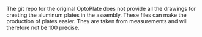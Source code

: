 The git repo for the original OptoPlate does not provide all the drawings for creating the aluminum plates in the assembly. 
These files can make the production of plates easier. 
They are taken from measurements and will therefore not be 100 precise.